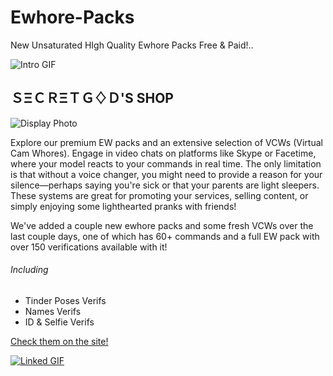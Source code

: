 # Ewhore-Packs
New Unsaturated HIgh Quality Ewhore Packs Free &amp; Paid!..

![Intro GIF](https://via.placeholder.com/600x300?text=Intro+GIF "Intro GIF Placeholder")

## ＳΞＣＲΞＴＧ♢Ｄ'S SHOP

![Display Photo](https://via.placeholder.com/600x400?text=Display+Photo "Display Photo Placeholder")

Explore our premium EW packs and an extensive selection of VCWs (Virtual Cam Whores). Engage in video chats on platforms like Skype or Facetime, where your model reacts to your commands in real time. The only limitation is that without a voice changer, you might need to provide a reason for your silence—perhaps saying you're sick or that your parents are light sleepers. These systems are great for promoting your services, selling content, or simply enjoying some lighthearted pranks with friends!

We've added a couple new ewhore packs and some fresh VCWs over the last couple days, one of which has 60+ commands and a full EW pack with over 150 verifications available with it!

###### Including

- Tinder Poses Verifs  
- Names Verifs  
- ID & Selfie Verifs  

[Check them on the site!](https://secretgods.sellpass.io/)

[![Linked GIF](https://via.placeholder.com/600x300?text=Linked+GIF "Click to Visit Site")](https://secretgods.sellpass.io/)
